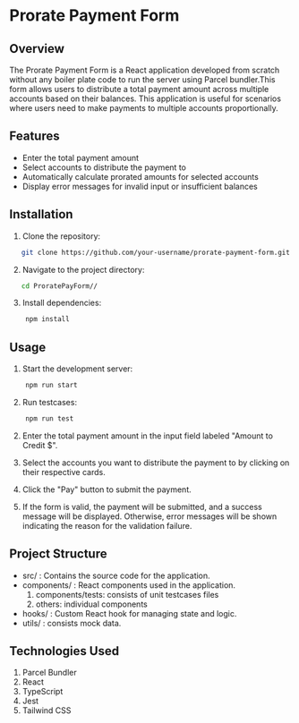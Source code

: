 # Prorate Payment Form

## Overview

The Prorate Payment Form is a React application developed from scratch without any boiler plate code to run the server using Parcel bundler.This form allows users to distribute a total payment amount across multiple accounts based on their balances. This application is useful for scenarios where users need to make payments to multiple accounts proportionally.

## Features

- Enter the total payment amount
- Select accounts to distribute the payment to
- Automatically calculate prorated amounts for selected accounts
- Display error messages for invalid input or insufficient balances

## Installation

1. Clone the repository:

```bash
   git clone https://github.com/your-username/prorate-payment-form.git
```

2. Navigate to the project directory:

```bash
   cd ProratePayForm//
```

3. Install dependencies:

```bash
    npm install
```

## Usage

1. Start the development server:

```bash
    npm run start
```
2. Run testcases:

```bash
    npm run test
```

2. Enter the total payment amount in the input field labeled "Amount to Credit $".

3. Select the accounts you want to distribute the payment to by clicking on their respective cards.

4. Click the "Pay" button to submit the payment.

5. If the form is valid, the payment will be submitted, and a success message will be displayed. Otherwise, error messages will be shown indicating the reason for the validation failure.

## Project Structure

- src/ : Contains the source code for the application.
- components/ : React components used in the application.
  1. components/tests: consists of unit testcases files
  2. others: individual components
- hooks/ : Custom React hook for managing state and logic.
- utils/ : consists mock data.

## Technologies Used

1. Parcel Bundler 
2. React
3. TypeScript
4. Jest
5. Tailwind CSS
